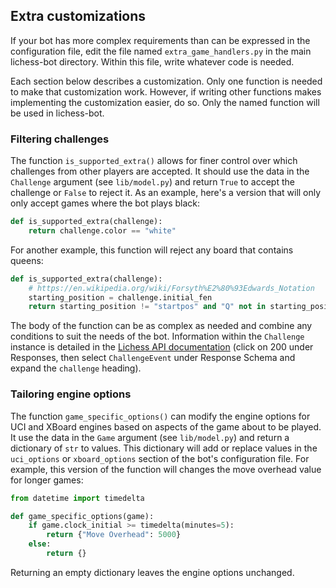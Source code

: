 ## Extra customizations

If your bot has more complex requirements than can be expressed in the configuration file, edit the file named `extra_game_handlers.py` in the main lichess-bot directory.
Within this file, write whatever code is needed.

Each section below describes a customization.
Only one function is needed to make that customization work.
However, if writing other functions makes implementing the customization easier, do so.
Only the named function will be used in lichess-bot.


### Filtering challenges

The function `is_supported_extra()` allows for finer control over which challenges from other players are accepted.
It should use the data in the `Challenge` argument (see `lib/model.py`) and return `True` to accept the challenge or `False` to reject it.
As an example, here's a version that will only only accept games where the bot plays black:
``` python
def is_supported_extra(challenge):
    return challenge.color == "white"
```
For another example, this function will reject any board that contains queens:
``` python
def is_supported_extra(challenge):
    # https://en.wikipedia.org/wiki/Forsyth%E2%80%93Edwards_Notation
    starting_position = challenge.initial_fen
    return starting_position != "startpos" and "Q" not in starting_position.upper()
```
The body of the function can be as complex as needed and combine any conditions to suit the needs of the bot.
Information within the `Challenge` instance is detailed in the [Lichess API documentation](https://lichess.org/api#tag/Bot/operation/apiStreamEvent) (click on 200 under Responses, then select `ChallengeEvent` under Response Schema and expand the `challenge` heading).

### Tailoring engine options

The function `game_specific_options()` can modify the engine options for UCI and XBoard engines based on aspects of the game about to be played.
It use the data in the `Game` argument (see `lib/model.py`) and return a dictionary of `str` to values.
This dictionary will add or replace values in the `uci_options` or `xboard_options` section of the bot's configuration file.
For example, this version of the function will changes the move overhead value for longer games:
``` python
from datetime import timedelta

def game_specific_options(game):
    if game.clock_initial >= timedelta(minutes=5):
        return {"Move Overhead": 5000}
    else:
        return {}
```
Returning an empty dictionary leaves the engine options unchanged.

